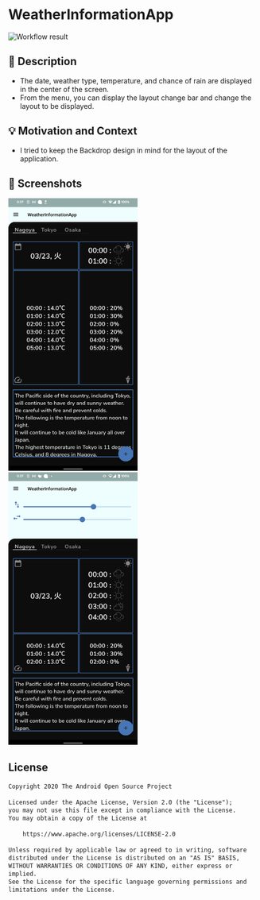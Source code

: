 # WeatherInformationApp

<!--- Replace <OWNER> with your Github Username and <REPOSITORY> with the name of your repository. -->
<!--- You can find both of these in the url bar when you open your repository in github. -->
![Workflow result](https://github.com/sokume/WeatherInformationApp/workflows/Check/badge.svg)


## :scroll: Description
<!--- Describe your app in one or two sentences -->
- The date, weather type, temperature, and chance of rain are displayed in the center of the screen.
- From the menu, you can display the layout change bar and change the layout to be displayed.

## :bulb: Motivation and Context
<!--- Optionally point readers to interesting parts of your submission. -->
<!--- What are you especially proud of? -->
- I tried to keep the Backdrop design in mind for the layout of the application.

## :camera_flash: Screenshots
<!-- You can add more screenshots here if you like -->
<img src="/results/screenshot_1.png" width="260">&emsp;<img src="/results/screenshot_2.png" width="260">

## License
```
Copyright 2020 The Android Open Source Project

Licensed under the Apache License, Version 2.0 (the "License");
you may not use this file except in compliance with the License.
You may obtain a copy of the License at

    https://www.apache.org/licenses/LICENSE-2.0

Unless required by applicable law or agreed to in writing, software
distributed under the License is distributed on an "AS IS" BASIS,
WITHOUT WARRANTIES OR CONDITIONS OF ANY KIND, either express or implied.
See the License for the specific language governing permissions and
limitations under the License.
```
